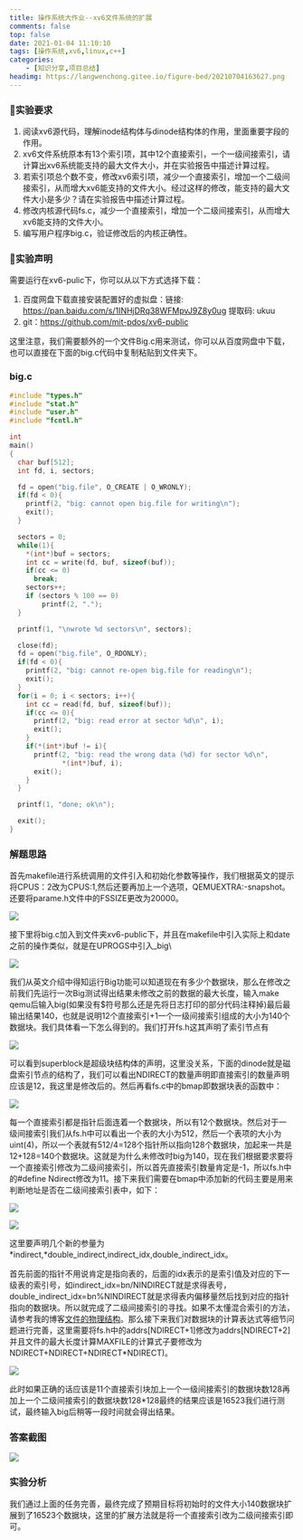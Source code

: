 ```yaml
---
title: 操作系统大作业--xv6文件系统的扩展
comments: false
top: false
date: 2021-01-04 11:10:10
tags: [操作系统,xv6,linux,c++]
categories: 
	- [知识分享,项目总结]
headimg: https://langwenchong.gitee.io/figure-bed/20210704163627.png
---
```


### 🔧实验要求

1. 阅读xv6源代码，理解inode结构体与dinode结构体的作用，里面重要字段的作用。
2. xv6文件系统原本有13个索引项，其中12个直接索引，一个一级间接索引，请计算出xv6系统能支持的最大文件大小，并在实验报告中描述计算过程。
3. 若索引项总个数不变，修改xv6索引项，减少一个直接索引，增加一个二级间接索引，从而增大xv6能支持的文件大小。经过这样的修改，能支持的最大文件大小是多少？请在实验报告中描述计算过程。
4. 修改内核源代码fs.c，减少一个直接索引，增加一个二级间接索引，从而增大xv6能支持的文件大小。
5. 编写用户程序big.c，验证修改后的内核正确性。

<!-- more -->

### 📢实验声明

需要运行在xv6-pulic下，你可以从以下方式选择下载：

1. 百度网盘下载直接安装配置好的虚拟盘：链接: https://pan.baidu.com/s/1INHjDRq38WFMpvJ9Z8y0ug 提取码: ukuu 
2. git：https://github.com/mit-pdos/xv6-public

这里注意，我们需要额外的一个文件Big.c用来测试，你可以从百度网盘中下载，也可以直接在下面的big.c代码中复制粘贴到文件夹下。

### big.c

```c
#include "types.h"
#include "stat.h"
#include "user.h"
#include "fcntl.h"

int
main()
{
  char buf[512];
  int fd, i, sectors;

  fd = open("big.file", O_CREATE | O_WRONLY);
  if(fd < 0){
    printf(2, "big: cannot open big.file for writing\n");
    exit();
  }

  sectors = 0;
  while(1){
    *(int*)buf = sectors;
    int cc = write(fd, buf, sizeof(buf));
    if(cc <= 0)
      break;
    sectors++;
	if (sectors % 100 == 0)
		printf(2, ".");
  }

  printf(1, "\nwrote %d sectors\n", sectors);

  close(fd);
  fd = open("big.file", O_RDONLY);
  if(fd < 0){
    printf(2, "big: cannot re-open big.file for reading\n");
    exit();
  }
  for(i = 0; i < sectors; i++){
    int cc = read(fd, buf, sizeof(buf));
    if(cc <= 0){
      printf(2, "big: read error at sector %d\n", i);
      exit();
    }
    if(*(int*)buf != i){
      printf(2, "big: read the wrong data (%d) for sector %d\n",
             *(int*)buf, i);
      exit();
    }
  }

  printf(1, "done; ok\n"); 

  exit();
}

```

### 解题思路

首先makefile进行系统调用的文件引入和初始化参数等操作，我们根据英文的提示将CPUS：2改为CPUS:1,然后还要再加上一个选项，QEMUEXTRA:-snapshot。还要将parame.h文件中的FSSIZE更改为20000。

![](https://langwenchong.gitee.io/figure-bed/20210104113701.png)

接下里将big.c加入到文件夹xv6-public下，并且在makefile中引入实际上和date之前的操作类似，就是在UPROGS中引入_big\

![](https://langwenchong.gitee.io/figure-bed/20210104113721.png)

我们从英文介绍中得知运行Big功能可以知道现在有多少个数据块，那么在修改之前我们先运行一次Big测试得出结果未修改之前的数据的最大长度，输入make qemu后输入big(如果没有$符号那么还是先将日志打印的部分代码注释掉)最后最输出结果140，也就是说明12个直接索引+1一个一级间接索引组成的大小为140个数据块。我们具体看一下怎么得到的。我们打开fs.h这其声明了索引节点有

![](https://langwenchong.gitee.io/figure-bed/20210104113759.png)

可以看到superblock是超级块结构体的声明，这里没关系，下面的dinode就是磁盘索引节点的结构了，我们可以看出NDIRECT的数量声明即直接索引的数量声明应该是12，我这里是修改后的。然后再看fs.c中的bmap即数据块表的函数中：

![](https://langwenchong.gitee.io/figure-bed/20210104113825.png)

每一个直接索引都是指针后面连着一个数据块，所以有12个数据块。然后对于一级间接索引我们从fs.h中可以看出一个表的大小为512，然后一个表项的大小为uint(4)，所以一个表就有512/4=128个指针所以指向128个数据块，加起来一共是12+128=140个数据块。这就是为什么未修改时big为140，现在我们根据要求要将一个直接索引修改为二级间接索引，所以首先直接索引数量肯定是-1，所以fs.h中的#define Ndirect修改为11。接下来我们需要在bmap中添加新的代码主要是用来判断地址是否在二级间接索引表中，如下：

![](https://langwenchong.gitee.io/figure-bed/20210104113847.png)

![](https://langwenchong.gitee.io/figure-bed/20210104113903.png)

这里要声明几个新的参量为*indirect,*double_indirect,indirect_idx,double_indirect_idx。

首先前面的指针不用说肯定是指向表的，后面的idx表示的是索引值及对应的下一级表的索引号，如indirect_idx=bn/NINDIRECT就是求得表号，double_indirect_idx=bn%NINDIRECT就是求得表内偏移量然后找到对应的指针指向的数据块。所以就完成了二级间接索引的寻找。如果不太懂混合索引的方法，请参考我的博客[文件的物理结构](https://coolchong.cn/2020/12/31/opsys-note17/)。那么接下来我们对数据块的计算表达式等细节问题进行完善，这里需要将fs.h中的addrs[NDIRECT+1]修改为addrs[NDIRECT+2]并且文件的最大长度计算MAXFILE的计算式子要修改为NDIRECT+NDIRECT+NDIRECT*NDIRECT)。

![](https://langwenchong.gitee.io/figure-bed/20210104113939.png)

此时如果正确的话应该是11个直接索引块加上一个一级间接索引的数据块数128再加上一个二级间接索引的数据块数128*128最终的结果应该是16523我们进行测试，最终输入big后稍等一段时间就会得出结果。

### 答案截图

![](https://langwenchong.gitee.io/figure-bed/20210104114010.png)

### 实验分析

我们通过上面的任务完善，最终完成了预期目标将初始时的文件大小140数据块扩展到了16523个数据块，这里的扩展方法就是将一个直接索引改为二级间接索引即可。